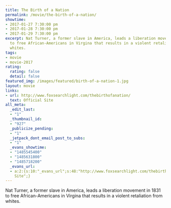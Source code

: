 ```yaml
---
title: The Birth of a Nation
permalink: /movie/the-birth-of-a-nation/
showtime:
- 2017-01-27 7:30:00 pm
- 2017-01-28 7:30:00 pm
- 2017-01-29 7:30:00 pm
excerpt: Nat Turner, a former slave in America, leads a liberation movement in 1831
  to free African-Americans in Virgina that results in a violent retaliation from
  whites.
tags:
- movie
- movie-2017
rating:
  rating: false
  detail: false
featured_img: /images/featured/birth-of-a-nation-1.jpg
layout: movie
links:
- url: http://www.foxsearchlight.com/thebirthofanation/
  text: Official Site
all_meta:
  _edit_last:
  - "1"
  _thumbnail_id:
  - "927"
  _publicize_pending:
  - "1"
  _jetpack_dont_email_post_to_subs:
  - "1"
  _evans_showtime:
  - "1485545400"
  - "1485631800"
  - "1485718200"
  _evans_url:
  - a:2:{s:10:"_evans_url";s:48:"http://www.foxsearchlight.com/thebirthofanation/";s:15:"_evans_url_name";s:13:"Official
    Site";}
---
```


<div class="overview" dir="auto">Nat Turner, a former slave in America, leads a liberation movement in 1831 to free African-Americans in Virgina that results in a violent retaliation from whites. </div>